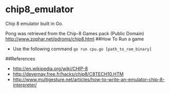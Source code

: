 chip8_emulator
==============

Chip 8 emulator built in Go.

Pong was retrieved from the Chip-8 Games pack (Public Domain) 
http://www.zophar.net/pdroms/chip8.html
##How To Run a game
+ Use the following command `go run cpu.go [path_to_rom_binary]`

##References
+ http://en.wikipedia.org/wiki/CHIP-8
+ http://devernay.free.fr/hacks/chip8/C8TECH10.HTM
+ http://www.multigesture.net/articles/how-to-write-an-emulator-chip-8-interpreter/
